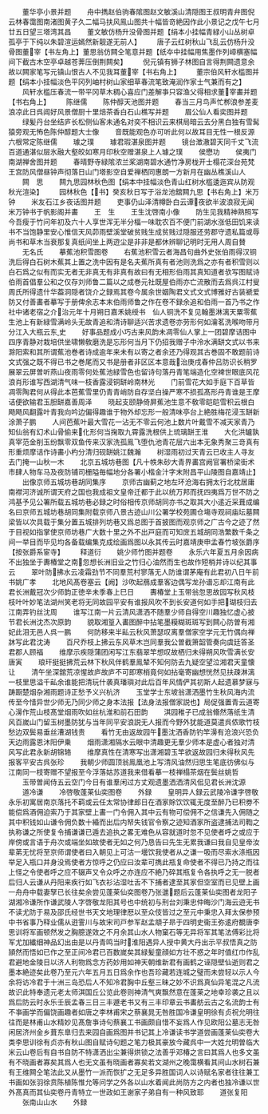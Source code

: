 <!-- { "loadSidebar": true } -->
　　董华亭小景并题
　　舟中擕赵伯驹春隂图赵文敏溪山清隠图王叔明青弁图倪云林春霭图南渚图黄子久二幅马扶风鳯山图共十幅皆竒絶因作此小景记之戊午七月廿五日望三塔湾其昌
　　董文敏仿杨升没骨图并题【绢本小挂幅青緑小山丛树卓孤亭于下纯以朱碧渲运嫣然新靓遂无前人】
　　唐子云红树秋山飞乱云仿杨升没骨图董宰【书左角上】董思翁仿闗仝笔意并题【纸夲中挂幅用焦墨作列嶂横塞幅间下截古木空亭卓越苍莾压倒荆闗矣】
　　倪元镇有狮子林图自言得荆闗遗意余故以闗家笔写元镇山恨古人不见我耳董宰【书右角上】
　　董宗伯风轩水槛图并题【绢本小挂幅淡色平冈列岫村树山家细草春流笔致淹润作家士气兼而有之】
　　风轩水槛压春流一带平冈草木稠心喜应门差解亊只容渔父得相求董宰畵并题【书右角上】
　　陈继儒
　　陈仲醇天池图并题
　　春当三月鸟声忙栁浪参差麦浪凉此日呉阊好风景僧厨十里焙茶香白石山樵写并题
　　眉公仙人看奕图并题
　　绿髪丹台坐结庐长松侧仙客未通名对奕不相识云来棋局暗云去分黑白独有雪髯猿旁观无怖色陈仲醇题大士像
　　音既能观色亦可听此何以故耳目无性一根反源六根常定陈继儒
　　璩之璞
　　璩君瑕湛泉图并题
　　镜台澂澈碧天同千丈飞流百道通湛似层氷融大壑皎如寒月印秋空赠湛泉上人璩之璞
　　侯懋功
　　侯夷门南湖禅舍图并题
　　春晴野寺緑隂浓兰桨湖南碧水通竹净房栊开士榻花深台苑梵王宫防风僧昼钟声彻落日山门塔影空自爱禅栖同惠朗一方新月在幽丛樵溪山人
　　闗　思
　　闗九思园林秋色图【绢本中挂幅淡色青山红树水槛逶迤宾从防观秋光渲染】
　　园林秋色【书】癸亥秋日写于浴龙池舘闗九思【书右角上】米万钟
　　米友石江乡夜话图并题
　　吏事仍山泽清樽卧白云谭夜欲半波浪寂无闻米万钟书于帆影阁并畵
　　王　生
　　王生沈啓南小像
　　防生见我精神熟照写今吾瘦于竹问年初及六十人享世浑无半分楅一味耽农百不便门前湖水涨低田饥来读书不当饱静里安心惟信天风茆雨壁溪堂破贫贱生成贫贱过隠服还劳郡守遗私篇或辱尚书和草木当衰那复真纸间坐上两逰尘是非非是都休辨聊记明时无用人周自賛
　　无名氏
　　摹蕉池积雪图卷
　　右蕉池积雪云者海昌句曲外史张伯雨得汉铜洗后得白石树木蕉其上置之洗中因有是名夫蕉所真有者池则洗爲之亦有者积雪则以白石爲之似有而实无者无非真无有非真有故曰有无相形伯雨其真知道者欤写图赋诗伯雨首倡羣公和之仅存刘师鲁二篇以之成巻元社既屋伯雨亦亡流散而去爲呉江村叟周氏所得遗什华葢洞隠者饶介之録焉其卷今属余世姻陶君文式文式博雅好古装褫爱防又付善畵者摹写于册俾余志本末伯雨师鲁之作在卷不録余追和伯雨一首乃书之作社中诸老宿之介治元年十月朔日嘉禾姚绶书　仙人铜洗不复见翰墨淋漓天粟零蕉生池上有新緑雪满岭头无故青追和清诗聊适兴苦求遗卷亦劳形何如瀹茗洗喉吻带月分江入大瓶云东史
　　好事品题成小巧古来风韵未凋零仙人掌上一团碧摩诘图中四序青静对栽培供坐啸懒敎磨洗是忘形何当月下仍招我赠子中泠水满缾文式以书来滁阳索和其所谓蕉池巻者诗成逾年来未有以寄之者余还乃得观其古巻固不敢题前诗文式强之既不得已书之巻尾而又书是册者非区区本意哉治庚戌春仲吕防识长稍罗展翠云屏曽听燕山夜雨零何处蕉池緑雪色也留诗句落丹青笔端造化空裨世眼底风花浪肖形谁写西湖清气味一枝香露浸铜缾岭南林光
　　门前雪花大如手庭下百草皆凋零陶君何从得此本芭蕉雪里仍青青峭防自存坚白操严寒不损孤髙形丹青谁是王摩诘便欲输君玉胆缾嘉善周泽
　　晓起支颐静倚屏蕉池生意不敎零皑皑雪积云根白飏飏风翻露叶青我向吟边偏得趣谁于物外却忘形一般清味亭台上絶胜梅花浸玉缾新涂萧子鹏
　　人间芭蕉叶最大雪花一沾无不零云何池上数片叶戴雪不减天家青乃知仙翁有幻术山骨偷来化形何当掬取九霄露洗根供上琉璃缾王淮
　　大化洪罏孰真宰范金削玉纷飘零双鱼传来汉家洗孤鳯飞堕仇池青花层六出本无象秀聚三竒真有形重烦摩诘作诗畵小杓分清归砚缾姚江魏瀚
　　树湿雨初过天青云已收主人寻友去门掩一山秋一木
　　北京五城坊巷图【凡十帙朱砂大青界畵宫阙官署桥梁街术市肆人物车马及夜防铺司栅隘毎幅地分各署小楷金汁字末附昌平山陵图自嘉靖止】
　　出像京师五城坊巷胡同集序
　　京师古幽蓟之地左环沧海右拥太行北枕居庸南襟河济诚所谓天府之国也我成祖文皇帝迁都于此以统万邦而抚四夷爲万世不防之鸿基予见公署所载五城坊巷必録之时俗相传京师胡同亦书之取其大小逺近采葺成编名曰京师五城坊巷胡同集附载京师八景古迹山川公署学校苑圃仓塲寺观祠庙坛墓闗梁皆以次具载于集分置五城排列坊巷又爲总图于首披图而观京师之广古今之迹了然于目视如指掌使京师坊巷广大数十里之外不出戸庭而可知庻五城胡同浩繁数千条之间一举目而毕见均各备载编集克成绘画爲图以永其传云时嘉靖庚申孟春竹坡张爵序【按张爵系宦寺】
　　释道衍
　　姚少师竹图并题卷
　　永乐六年夏五月余因病不出独坐于夀椿堂之南忽想长洲旧业之竹归心油然而生也故作短梢并诗以纪其事云
　　翠叶防拂水云凌霜劲节不同羣荒村寥落无人防谁谓茅庵有此君初八日午前书姚广孝
　　北地风髙卷塞云【阙】沙吹起鴈成羣客边偶写龙孙谱忘却江南有此君长洲戴冠次少师韵正徳辛未季春上巳日
　　夀椿堂上玉带翁忽思故园写秋风枝枝叶叶妙笔法湖州笑老将无同故园平安有谁报风吹不到长安道何如手把瑚枝归去江南弄钓丝沈周
　　谁写江南一片云清风潇洒不随羣少师自得空川趣独忆虚心披节君长洲沈杰次原韵
　　貌取湘篁入畵图醉中拈笔墨糢糊斑斑写到闗心防曽有湘妃此泪无邑人呉一鹏
　　何防移来半畆云秋风萧瑟叹离羣僧家空学元无竹偶向禅牀写此君沈涛
　　百尺乔枝上拂云东风草木岂同羣我公曽截箫韶管奏向虞廷答圣君郡人顾福
　　维摩示疾隠蒲团闲写江东翡翠竿想叹故栖归未得朔风吹雪满长安唐寅
　　琅玕挺挺拂荒云林下秋风伴鹤羣鳯辇不知何防去九疑空望泣湘君天童懐让
　　清午坐深舘荒凉惺故庐故庐不可即寒梢竟何如拈毫寄幽想恍然见扶疎淋漓一枝里思溢千畆余谁能把清玩什袭真璠璵对此后百年风情俨其初斯人起遗慕梦寐与踌蹰楚烟杂湘雨题诗正愁予义兴杭济
　　玉堂学士东坡翁潇洒墨竹生秋风海内流传至今惜异世少师无乃同少师之身本法报【法身法报僧家説也】局促强置青云道寄心澷作荒山枝髙堂烟雨吹如丝杭淮和前石田韵
　　淇园稚子已成翁翛然落纸生清风百嵗山门留玉树墨防犹与当年同平安浪説无人报而今野外犹能道莫遣呉侬歌竹枝愁边双鬓易垂丝漕湖钱贵
　　看竹无由返故园午墨沈洒香防钓竿澷有沧浪兴恐负天边雨露恩沐阳伊乗
　　烟雨潇湘隔水云眼中清趣更无羣少师本是虚心者独对清风写此君永新胡锦辂
　　维摩真性在清寒写出潇湘碧玉竿欲返故园归未得秋风先报客平安古呉张珍
　　我朝少师圆顶翁鳯凰池上写清风油然归思生笔底彷佛似与江南同一枝寄赠不望报至今浮落姑苏道我来借看摹一枝禅榻茶烟在鬓丝姚哲
　　玉带曽闻侍五云空门今日有谁羣闲过方丈观遗墨洒洒清风佀见君长洲沈源
　　道冷谦
　　冷啓敬蓬莱仙奕图卷
　　外録
　　皇明异人録云武陵冷谦字啓敬永乐初寓居南京落托不羁或云任太常协律郎日在酒家賖饮饮辄无度至醉乃已积劵不能偿爲酒佣迫索乃于其家壁上畵一门令佣入其中云有物可偿佣不之信谦先入佣随之其中积钱如山谦令佣负数十緍而出后内帑失钱官令察之迹知酒家所盗逮捕法司鞫之执称谦之所使复令捕谦谦已遁去追执之畧无难色从容就道时忽不见使者呼之或应于岸傍或言语于舟次或端坐如故使者无如之何乃恳告曰先生无累我谦曰我自见皇帝汝辈苐无忧将至京师谓使者曰入朝见上可沽一壜饮我使者从之谦一吸而尽索水涤瓶因举足入瓶口并身没焉使者方惊呼之仍应曰汝辈可擕此瓶复命使者不得已乃持之而往上怪之令使者呼之应不辍声又令众呼之亦连应不絶乃碎其瓶复令各执呼之无一脱者后归人云谦从丹阳来疾行如飞衣衫沾湿吐舌不下捕者逮至其家但空室而已见壁上画一舟舟中载妻孥已长往矣余尝见蓬莱仙奕图卷乃张邋题后云蓬莱仙奕图者龙阳子湖湘冷谦所作谦武陵人字啓敬龙阳其号也中统初与刑台刘秉忠仲晦沙门海云逰无书不读尤防于易及邵氏经世书天文地理律厯以至众伎皆过之至元中秉忠入拜太保参预中书省事乃释业儒从逰霅川与故宋司戸参军赵孟頫子昻于四明史衞王弥逺府覩唐李思训将军画顿然发之胸臆遂效之不月余其山水人物窠石等无异将军其笔法傅彩比将军尤加纎细神品幻出由是以丹青鸣当时淮阳遇异人授中黄大丹出示平叔悟真之防頴然而悟如已作之至正间冷君已百数嵗矣其緑髪童顔如方壮不惑之年时值红巾作乱君避地金陵日以济人利物爲念方药妙用如神天朝维新君有画鹤之诬隠壁仙逝则君之墨本絶迹矣此卷乃至元六年五月五日爲余作也吾珍藏若连城之璧而未尝轻以示人今余将访冷君于十洲三岛恐后人不知冷君胸中丘壑三昧之妙不识爲真仙异笔混之凡流故识此特奉遗元老太师淇国丘公览此卷则神清气爽飘然意在蓬莱之地幸珍袭之且以爲后防云时永乐壬辰孟春三日三丰遯老书又有三丰印章云书畵舫云古之名流韵士有不亊画学而偏饶画趣者如唐之李林甫宋之蔡襄晁无咎胜国冷谦皇明徐有贞祝允明往往而是林甫山水精妙见髙詹亊诗句蔡襄工书画颇自惜不妄爲人作见欧阳公墓志无咎闲居济州金乡葺东臯归去来园自画爲图并书记其上冷谦读书学道尝画蓬莱仙奕卷大类李思训徐有贞亦有秋山图自赋诗句题之笔力极其豪放今藏呉中一大姓允明曽临大米云山卷后有自书自防不特潇洒出尘兼得烘锁之法善乎邓椿之言曰其爲人也多文虽有不晓画者寡矣其爲人也无文虽有晓画者寡矣若文湖州之晚霭横看其间山水树石兼有王维闗仝笔法此又从墨竹一派而恢扩之无足多异胜国词人以诗赋名家者往往兼工书画如张羽徐贲陈植陈惟允等问学之外各以山水着闻此尚防方之内者也独冷谦以世外髙真而其仙奕卷丹青特立一世政如王谢家子弟自有一种风致耶
　　道张复阳
　　张南山山水
　　外録
